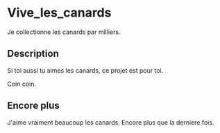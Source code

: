 # Vive_les_canards

Je collectionne les canards par milliers.

## Description

Si toi aussi tu aimes les canards, ce projet est pour toi. 

Coin coin.

## Encore plus

J'aime vraiment beaucoup les canards. Encore plus que la derniere fois.